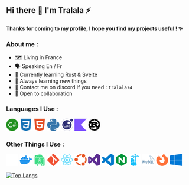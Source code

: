 ## Hi there 👋 I'm Tralala ⚡

#### Thanks for coming to my profile, I hope you find my projects useful ! ✨

### About me :
- 🗺️ Living in France
- 🗣️ Speaking En / Fr
- 💫 Currently learning Rust & Svelte
- 🔭 Always learning new things
- 🤖 Contact me on discord if you need : ```tralala74```
- 👯 Open to collaboration

### Languages I Use :
<img src = 'https://github.com/tralalax/tralalax/blob/main/img/language/csharp.svg' width='33'/> <img src = 'https://github.com/tralalax/tralalax/blob/main/img/language/css.svg' width='33'/> <img src = 'https://github.com/tralalax/tralalax/blob/main/img/language/html.svg' width='33'/> <img src = 'https://github.com/tralalax/tralalax/blob/main/img/language/python.svg' width='33'/> <img src = 'https://github.com/tralalax/tralalax/blob/main/img/language/lua.svg' width='33'/> <img src = 'https://github.com/tralalax/tralalax/blob/main/img/language/kotlin.svg' width='33'/> <img src = 'https://github.com/tralalax/tralalax/blob/main/img/language/rust.svg' width='33'/>

### Other Things I Use :
<img src = 'https://github.com/tralalax/tralalax/blob/main/img/tech/github.svg' width='33'/> <img src = 'https://github.com/tralalax/tralalax/blob/main/img/tech/docker.svg' width='33'/> <img src = 'https://github.com/tralalax/tralalax/blob/main/img/tech/androidstudio.svg' width='33'/> <img src = 'https://github.com/tralalax/tralalax/blob/main/img/tech/git.svg' width='33'/> <img src = 'https://github.com/tralalax/tralalax/blob/main/img/tech/react.svg' width='33'/> <img src = 'https://github.com/tralalax/tralalax/blob/main/img/tech/ubuntu.svg' width='33'/> <img src = 'https://github.com/tralalax/tralalax/blob/main/img/tech/visualstudio.svg' width='33'/> <img src = 'https://github.com/tralalax/tralalax/blob/main/img/tech/visualstudiocode.svg' width='33'/> <img src = 'https://github.com/tralalax/tralalax/blob/main/img/tech/nginx.svg' width='33'/> <img src = 'https://github.com/tralalax/tralalax/blob/main/img/tech/portainer.svg' width='33'/> <img src = 'https://github.com/tralalax/tralalax/blob/main/img/tech/mysql.svg' width='33'/> <img src = 'https://github.com/tralalax/tralalax/blob/main/img/tech/firefoxbrowser.svg' width='33'/> <img src = 'https://github.com/tralalax/tralalax/blob/main/img/tech/windows.svg' width='33'/>

[![Top Langs](https://github-readme-stats.vercel.app/api/top-langs/?username=tralalax&langs_count=8&layout=compact&theme=rose_pine)](https://github.com/anuraghazra/github-readme-stats)
